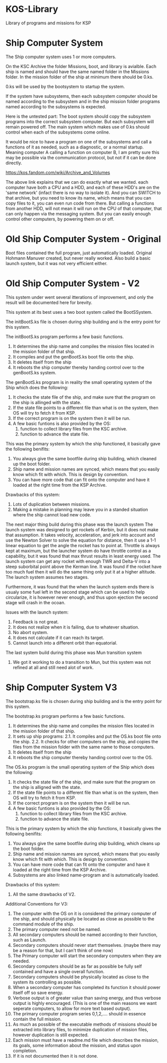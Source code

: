 # KOS-Library
Library of programs and missions for KSP

# Ship Computer System
The Ship computer system uses 1 or more computers.

On the KSC Archive the folder Missions, boot, and library is avialble.
Each ship is named and should have the same named folder in the Missions folder. 
In the mission folder of the ship at minimum there should be 0.ks.

0.ks will be used by the bootsystem to startup the system.

If the system have subsystems, then each subsystem computer should be named according to the subsystem and in the ship mission folder programs named according to the subsystems is expected. 

Here is the untested part:
The boot system should copy the subsystem programs into the correct subsystem computer. But each subsystem will remain powered off.
The main system which makes use of 0.ks should control when each of the subsystems come online.

It would be nice to have a program on one of the subsystems and call a functions of it as needed, such as a diagnostic, or a normal startup. 
Meaning computer A calling a function on computer B, I am pretty sure this may be possible via the communication protocol, but not if it can be done directly. 

https://kos.fandom.com/wiki/Archive_and_Volumes

The above link explains that we can do exactly what we wanted. 
each computer have both a CPU and a HDD, and each of these HDD's are on the 'same network' (infact there is no way to isolate it). And you can SWITCH to that archive, but you need to know its name, which means that you can copy files to it, you can even run code from there. But calling a functions from another HDD, will not mean it will run on the CPU of that computer, that can only happen via the messaging system. 
But you can easily enough control other computers, by powering them on or off.




# Old Ship Computer System - Original
Boot files contained the full program, just automatically loaded.
Original Hohmann Manuver created, but never really worked.
Also build a basic launch system, but it was not very efficient either.

# Old Ship Computer System - V2
This system under went several itterations of improvement, and only the result will be documented here for brevity.

This system at its best uses a two boot system called the BootSSystem.

The initBootS.ks file is chosen during ship building and is the entry point for this system.

The initBootS.ks program performs a few basic functions.
1. It determines the ship name and compiles the mission files located in the mission folder of that ship.
2. It compiles and put the genBootS.ks boot file onto the ship.
3. It deletes itself from the ship
4. It reboots the ship computer thereby handing control over to the genBootS.ks system.

The genBootS.ks program is in reality the small operating system of the Ship which does the following:
1. It checks the state file of the ship, and make sure that the program on the ship is allinged with the state.
2. If the state file points to a different file than what is on the system, then OS will try to fetch it from KSP.
3. If the correct program is on the system then it will be run.
4. A few basic funtions is also provided by the OS:
    1. function to collect library files from the KSC archive.
    2. function to advance the state file.

This was the primary system by which the ship functioned, it basically gave the following benifits:
1. You always give the same bootfile during ship building, which cleaned up the boot folder.
2. Ship name and mission names are synced, which means that you easily know which fit with which. This is design by convention.
3. You can have more code that can fit onto the computer and have it loaded at the right time from the KSP Archive. 

Drawbacks of this system:
1. Lots of duplication between missions.
2. Making a mistake in planning may leave you in a standed situation where the ship cannot load new code.

The next major thing build during this phase was the launch system
The launch system was designed to get rockets of Kerbin, but it does not make that assumption. 
It takes velocity, acceleration, and jerk into account and use the Newton Solver to solve the equation for distance, then it use a 1-1 linear equation to get the angle the rocket has to point at. 
Throttle is always kept at maximum, but the launcher system do have throttle control as a capability, but it was found that max thrust results in least energy used. 
The launch system can get any rocket with enough TWR and Delta-V into a steep suborbital point above the Kerman line. 
It was found if the rocket have too much fuel then it will do the same thing only put it at a higher altitude.
The launch system assumes two stages.

Furthermore, it was found that the when the launch system ends there is usualy some fuel left in the second stage which can be used to help circularize, it is however never enough, and thus upon ejection the second stage will crash in the ocoan. 

Issues with the launch system:
1. Feedback is not great.
2. It does not realize when it is failing, due to whatever situation. 
3. No abort system.
4. It does not calculate if it can reach its target.
5. Cannot launch into a different orbit than equatorial.

The last system build during this phase was Mun transition system
1. We got it working to do a transition to Mun, but this system was not refined at all and still need alot of work.


# Ship Computer System V3

The bootstrap.ks file is chosen during ship building and is the entry point for this system.

The bootstrap.ks program performs a few basic functions.
1. It determines the ship name and compiles the mission files located in the mission folder of that ship.
2. It sets up ship programs:
    2.1. It compiles and put the OS.ks boot file onto the ship.
    2.2. It checks for other computers on the ship, and copies the files from the mission folder with the same name to those computers.
3. It deletes itself from the ship
4. It reboots the ship computer thereby handing control over to the OS.

The OS.ks program is the small operating system of the Ship which does the following:
1. It checks the state file of the ship, and make sure that the program on the ship is alligned with the state.
2. If the state file points to a different file than what is on the system, then OS will try to fetch it from KSP.
3. If the correct program is on the system then it will be run.
4. A few basic funtions is also provided by the OS:
    1. function to collect library files from the KSC archive.
    2. function to advance the state file.


This is the primary system by which the ship functions, it basically gives the following benifits:
1. You always give the same bootfile during ship building, which cleans up the boot folder.
2. Ship name and mission names are synced, which means that you easily know which fit with which. This is design by convention.
3. You can have more code that can fit onto the computer and have it loaded at the right time from the KSP Archive. 
4. Subsystems are also linked name-program and is automatically loaded.

Drawbacks of this system:
1. All the same drawbacks of V2.


Additional Conventions for V3:
1. The computer with the OS on it is considered the primary computer of the ship, and should physically be located as close as possible to the command module of the ship. 
2. The primary computer need not be named.
3. All secondary computers should be named according to their function, such as Launch.
4. Secondary computers should never start themselves. (maybe there may be a reason for that, but I can't think of one now)
5. The Primary computer will start the secondary computers when they are needed.
6. Secondary computers should be as far as possible be fully self contained and have a single overall function. 
7. Secondary computers should be physically located as close to the system its controlling as possible.
8. When a secondary computer has completed its function it should power itself off so save energy.
9. Verbose output is of greater value than saving energy, and thus verbose output is highly encouraged. (This is one of the main reasons we want seperate computers, to allow for more text based output).
10. The primary computer program series 0,1,2,.... should in essence contain the full mission. 
11. As much as possible of the executable methods of missions should be extracted into library files, to minimize duplication of mission files, however duplication is still expected.
12. Each mission must have a readme.md file which describes the mission, its goals, some information about the mission, and status upon completion. 
13. If it is not documented then it is not done.